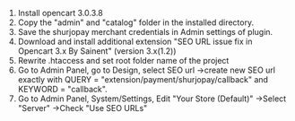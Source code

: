1. Install opencart 3.0.3.8
2. Copy the "admin" and "catalog" folder in the installed directory.
3. Save the shurjopay merchant credentials in Admin settings of plugin.
4. Download and install additional extension "SEO URL issue fix in Opencart 3.x By Sainent" (version 3.x(1.2))
5. Rewrite .htaccess and set root folder name of the project 
6. Go to Admin Panel, go to Design, select SEO url
	->create new SEO url exactly with QUERY = "extension/payment/shurjopay/callback" and KEYWORD = "callback".
7. Go to Admin Panel, System/Settings, Edit "Your Store (Default)"
	->Select "Server"
	->Check "Use SEO URLs"
